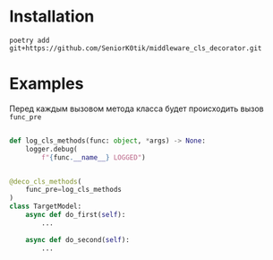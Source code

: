 # Installation
`poetry add git+https://github.com/SeniorK0tik/middleware_cls_decorator.git`

# Examples
Перед каждым вызовом метода класса будет происходить вызов `func_pre`
```python

def log_cls_methods(func: object, *args) -> None:
    logger.debug(
        f"{func.__name__} LOGGED")


@deco_cls_methods(
    func_pre=log_cls_methods
)
class TargetModel:
    async def do_first(self):
        ...
    
    async def do_second(self):
        ...
```